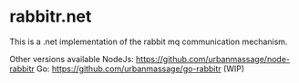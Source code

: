 # rabbitr.net

This is a .net implementation of the rabbit mq communication mechanism.

Other versions available
NodeJs: https://github.com/urbanmassage/node-rabbitr 
Go: https://github.com/urbanmassage/go-rabbitr (WIP)
